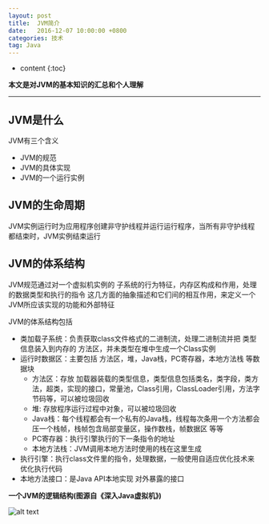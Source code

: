```yaml
---
layout: post
title:  JVM简介
date:   2016-12-07 10:00:00 +0800
categories: 技术
tag: Java
---
```


* content
{:toc}


**本文是对JVM的基本知识的汇总和个人理解**

***

## JVM是什么

JVM有三个含义

* JVM的规范
* JVM的具体实现
* JVM的一个运行实例

## JVM的生命周期

JVM实例运行时为应用程序创建非守护线程并运行运行程序，当所有非守护线程都结束时，JVM实例结束运行

## JVM的体系结构

JVM规范通过对一个虚拟机实例的 子系统的行为特征，内存区构成和作用，处理的数据类型和执行的指令 这几方面的抽象描述和它们间的相互作用，来定义一个JVM所应该实现的功能和外部特征

JVM的体系结构包括

* 类加载子系统：负责获取class文件格式的二进制流，处理二进制流并把 类型信息装入到内存的 方法区，并未类型在堆中生成一个Class实例
* 运行时数据区：主要包括 方法区，堆，Java栈，PC寄存器，本地方法栈 等数据块
	* 方法区：存放 加载器装载的类型信息，类型信息包括类名，类字段，类方法，超类，实现的接口，常量池，Class引用，ClassLoader引用，方法字节码等，可以被垃圾回收
	* 堆: 存放程序运行过程中对象，可以被垃圾回收
	* Java栈：每个线程都会有一个私有的Java栈，线程每次条用一个方法都会压一个栈帧，栈帧包含局部变量区，操作数栈，帧数据区 等等
	* PC寄存器：执行引擎执行的下一条指令的地址
	* 本地方法栈：JVM调用本地方法时使用的栈在这里生成
* 执行引擎：执行class文件里的指令，处理数据，一般使用自适应优化技术来优化执行代码
* 本地方法接口：是Java API本地实现 对外暴露的接口

**一个JVM的逻辑结构(图源自《深入Java虚拟机》)**

![alt text](../../../../styles/images/JVM_architecture.png)


